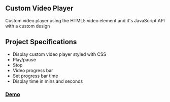 ## Custom Video Player

Custom video player using the HTML5 video element and it's JavaScript API with a custom design

## Project Specifications

- Display custom video player styled with CSS
- Play/pause
- Stop
- Video progress bar
- Set progress bar time
- Display time in mins and seconds

<h3><a href="https://starchitect-video-player.netlify.app/">Demo</a></h3>
